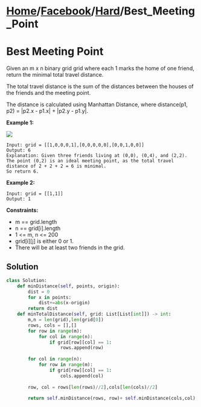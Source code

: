 # [Home](./../..)/[Facebook](./..)/[Hard](./)/Best_Meeting_Point
<h1>Best Meeting Point</h1>

<p>
Given an m x n binary grid grid where each 1 marks the home of one friend, return the minimal total travel distance.
</p>
<p>
The total travel distance is the sum of the distances between the houses of the friends and the meeting point.
</p>
<p>
The distance is calculated using Manhattan Distance, where distance(p1, p2) = |p2.x - p1.x| + |p2.y - p1.y|.
</p>

<b>Example 1:</b>

<img src="https://assets.leetcode.com/uploads/2021/03/14/meetingpoint-grid.jpg">

    Input: grid = [[1,0,0,0,1],[0,0,0,0,0],[0,0,1,0,0]]
    Output: 6
    Explanation: Given three friends living at (0,0), (0,4), and (2,2).
    The point (0,2) is an ideal meeting point, as the total travel distance of 2 + 2 + 2 = 6 is minimal.
    So return 6.

<b>Example 2:</b>

    Input: grid = [[1,1]]
    Output: 1
<b>Constraints:</b>

- m == grid.length
- n == grid[i].length
- 1 <= m, n <= 200
- grid[i][j] is either 0 or 1.
- There will be at least two friends in the grid.

<h2>Solution</h2>

```python
class Solution:
    def minDistance(self, points, origin):
        dist = 0
        for x in points:
            dist+=abs(x-origin)
        return dist
    def minTotalDistance(self, grid: List[List[int]]) -> int:
        m,n = len(grid),len(grid[0])
        rows, cols = [],[]
        for row in range(m):
            for col in range(n):
                if grid[row][col] == 1:
                    rows.append(row)
                    
        for col in range(n):
            for row in range(m):
                if grid[row][col] == 1:
                    cols.append(col)
        
        row, col = rows[len(rows)//2],cols[len(cols)//2]
        
        return self.minDistance(rows, row)+ self.minDistance(cols,col)
```
